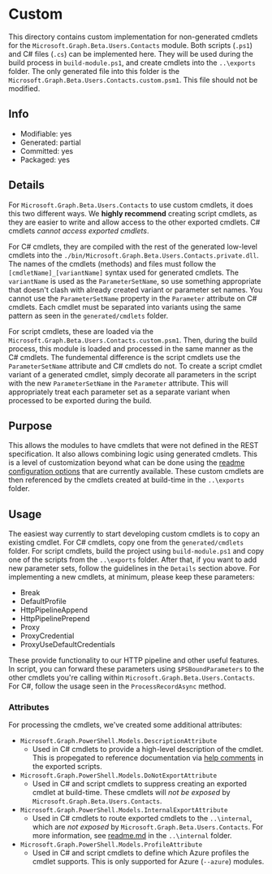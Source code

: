 # Custom
This directory contains custom implementation for non-generated cmdlets for the `Microsoft.Graph.Beta.Users.Contacts` module. Both scripts (`.ps1`) and C# files (`.cs`) can be implemented here. They will be used during the build process in `build-module.ps1`, and create cmdlets into the `..\exports` folder. The only generated file into this folder is the `Microsoft.Graph.Beta.Users.Contacts.custom.psm1`. This file should not be modified.

## Info
- Modifiable: yes
- Generated: partial
- Committed: yes
- Packaged: yes

## Details
For `Microsoft.Graph.Beta.Users.Contacts` to use custom cmdlets, it does this two different ways. We **highly recommend** creating script cmdlets, as they are easier to write and allow access to the other exported cmdlets. C# cmdlets *cannot access exported cmdlets*.

For C# cmdlets, they are compiled with the rest of the generated low-level cmdlets into the `./bin/Microsoft.Graph.Beta.Users.Contacts.private.dll`. The names of the cmdlets (methods) and files must follow the `[cmdletName]_[variantName]` syntax used for generated cmdlets. The `variantName` is used as the `ParameterSetName`, so use something appropriate that doesn't clash with already created variant or parameter set names. You cannot use the `ParameterSetName` property in the `Parameter` attribute on C# cmdlets. Each cmdlet must be separated into variants using the same pattern as seen in the `generated/cmdlets` folder.

For script cmdlets, these are loaded via the `Microsoft.Graph.Beta.Users.Contacts.custom.psm1`. Then, during the build process, this module is loaded and processed in the same manner as the C# cmdlets. The fundemental difference is the script cmdlets use the `ParameterSetName` attribute and C# cmdlets do not. To create a script cmdlet variant of a generated cmdlet, simply decorate all parameters in the script with the new `ParameterSetName` in the `Parameter` attribute. This will appropriately treat each parameter set as a separate variant when processed to be exported during the build.

## Purpose
This allows the modules to have cmdlets that were not defined in the REST specification. It also allows combining logic using generated cmdlets. This is a level of customization beyond what can be done using the [readme configuration options](https://github.com/Azure/autorest/blob/master/docs/powershell/options.md) that are currently available. These custom cmdlets are then referenced by the cmdlets created at build-time in the `..\exports` folder.

## Usage
The easiest way currently to start developing custom cmdlets is to copy an existing cmdlet. For C# cmdlets, copy one from the `generated/cmdlets` folder. For script cmdlets, build the project using `build-module.ps1` and copy one of the scripts from the `..\exports` folder. After that, if you want to add new parameter sets, follow the guidelines in the `Details` section above. For implementing a new cmdlets, at minimum, please keep these parameters:
- Break
- DefaultProfile
- HttpPipelineAppend
- HttpPipelinePrepend
- Proxy
- ProxyCredential
- ProxyUseDefaultCredentials

These provide functionality to our HTTP pipeline and other useful features. In script, you can forward these parameters using `$PSBoundParameters` to the other cmdlets you're calling within `Microsoft.Graph.Beta.Users.Contacts`. For C#, follow the usage seen in the `ProcessRecordAsync` method.

### Attributes
For processing the cmdlets, we've created some additional attributes:
- `Microsoft.Graph.PowerShell.Models.DescriptionAttribute`
  - Used in C# cmdlets to provide a high-level description of the cmdlet. This is propegated to reference documentation via [help comments](https://docs.microsoft.com/en-us/powershell/module/microsoft.powershell.core/about/about_comment_based_help) in the exported scripts.
- `Microsoft.Graph.PowerShell.Models.DoNotExportAttribute`
  - Used in C# and script cmdlets to suppress creating an exported cmdlet at build-time. These cmdlets will *not be exposed* by `Microsoft.Graph.Beta.Users.Contacts`.
- `Microsoft.Graph.PowerShell.Models.InternalExportAttribute`
  - Used in C# cmdlets to route exported cmdlets to the `..\internal`, which are *not exposed* by `Microsoft.Graph.Beta.Users.Contacts`. For more information, see [readme.md](..\internal/readme.md) in the `..\internal` folder.
- `Microsoft.Graph.PowerShell.Models.ProfileAttribute`
  - Used in C# and script cmdlets to define which Azure profiles the cmdlet supports. This is only supported for Azure (`--azure`) modules.